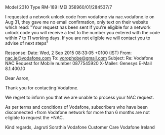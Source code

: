 Model	2310
Type	RM-189
IMEI	358960/01/284537/7

I requested a network unlock code from vodafone via nac.vodafone.ie on Aug 31,
they gave me no email confirmation, only text on their website which read:
"Your request has been sent
If you're eligible for a network unlock code you will receive a text to the
number you entered with the code within 7 to 11 working days.
If you are not eligible we will contact you to advise of next steps"

Response:
Date: Wed, 2 Sep 2015 08:33:05 +0100 (IST)
From: nac.ie@vodafone.com
To: vorophobe@gmail.com
Subject: Re: Vodafone NAC Request for Mobile number  0877545920
X-Mailer: Genesys E-Mail 8.1.400.10

Dear Aaron,

Thank you for contacting Vodafone.

We regret to inform you that we are unable to process your NAC request.

As per terms and conditions of Vodafone, subscribers who have been disconnected
+from Vodafone network for more than 6 months are not eligible to request the
+NAC.

Kind regards,
Jagruti Sorathia
Vodafone Customer Care
Vodafone Ireland
